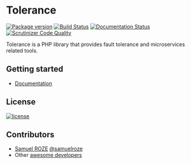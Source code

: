 # Tolerance

[![Package version](https://img.shields.io/packagist/v/sroze/tolerance.svg)](https://packagist.org/packages/sroze/tolerance)
[![Build Status](https://travis-ci.org/Tolerance/Tolerance.svg?branch=master)](https://travis-ci.org/Tolerance/Tolerance)
[![Documentation Status](https://readthedocs.org/projects/tolerance/badge/?version=latest)](https://tolerance.readthedocs.io?badge=latest)
[![Scrutinizer Code Quality](https://scrutinizer-ci.com/g/Tolerance/Tolerance/badges/quality-score.png?b=master)](https://scrutinizer-ci.com/g/Tolerance/Tolerance/?branch=master)

Tolerance is a PHP library that provides fault tolerance and microservices related tools.

## Getting started

- [Documentation](https://tolerance.readthedocs.io)

## License

[![license](https://img.shields.io/badge/license-MIT-red.svg)](LICENSE)

## Contributors

- [Samuel ROZE](https://github.com/sroze) [@samuelroze](https://twitter.com/samuelroze)
- Other [awesome developers](https://github.com/Tolerance/Tolerance/graphs/contributors)
